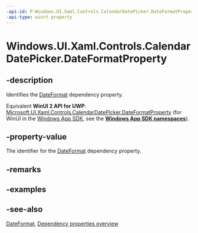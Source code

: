 ```yaml
---
-api-id: P:Windows.UI.Xaml.Controls.CalendarDatePicker.DateFormatProperty
-api-type: winrt property
---
```


<!-- Property syntax
public Windows.UI.Xaml.DependencyProperty DateFormatProperty { get; }
-->

# Windows.UI.Xaml.Controls.CalendarDatePicker.DateFormatProperty

## -description
Identifies the [DateFormat](calendardatepicker_dateformat.md) dependency property.

Equivalent **WinUI 2 API for UWP**: [Microsoft.UI.Xaml.Controls.CalendarDatePicker.DateFormatProperty](/windows/winui/api/microsoft.ui.xaml.controls.calendardatepicker.dateformatproperty) (for WinUI in the [Windows App SDK](/windows/apps/windows-app-sdk/), see the **[Windows App SDK namespaces](/windows/windows-app-sdk/api/winrt/)**).

## -property-value
The identifier for the [DateFormat](calendardatepicker_dateformat.md) dependency property.

## -remarks

## -examples

## -see-also
[DateFormat](calendardatepicker_dateformat.md), [Dependency properties overview](/windows/uwp/xaml-platform/dependency-properties-overview)
